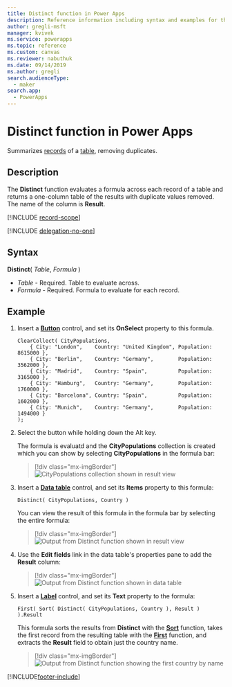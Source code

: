 ```yaml
---
title: Distinct function in Power Apps
description: Reference information including syntax and examples for the Distinct function in Power Apps.
author: gregli-msft
manager: kvivek
ms.service: powerapps
ms.topic: reference
ms.custom: canvas
ms.reviewer: nabuthuk
ms.date: 09/14/2019
ms.author: gregli
search.audienceType: 
  - maker
search.app: 
  - PowerApps
---
```

# Distinct function in Power Apps
Summarizes [records](../working-with-tables.md#records) of a [table](../working-with-tables.md), removing duplicates.

## Description
The **Distinct** function evaluates a formula across each record of a table and returns a one-column table of the results with duplicate values removed.  The name of the column is **Result**.  

[!INCLUDE [record-scope](../../../includes/record-scope.md)]

[!INCLUDE [delegation-no-one](../../../includes/delegation-no-one.md)]

## Syntax
**Distinct**( *Table*, *Formula* )

* *Table* - Required.  Table to evaluate across.
* *Formula* - Required.  Formula to evaluate for each record.

## Example

1. Insert a [**Button**](../controls/control-button.md) control, and set its **OnSelect** property to this formula.

    ```powerapps-dot
    ClearCollect( CityPopulations,
        { City: "London",    Country: "United Kingdom", Population: 8615000 },
        { City: "Berlin",    Country: "Germany",        Population: 3562000 },
        { City: "Madrid",    Country: "Spain",          Population: 3165000 },
        { City: "Hamburg",   Country: "Germany",        Population: 1760000 },
        { City: "Barcelona", Country: "Spain",          Population: 1602000 },
        { City: "Munich",    Country: "Germany",        Population: 1494000 }
    );
    ```

1. Select the button while holding down the Alt key.

    The formula is evaluatd and the **CityPopulations** collection is created which you can show by selecting **CityPopulations** in the formula bar:

    > [!div class="mx-imgBorder"]
    > ![CityPopulations collection shown in result view](media/function-distinct/citypopulations-create.png)

1. Insert a [**Data table**](../controls/control-data-table.md) control, and set its **Items** property to this formula:

    ```powerapps-dot
    Distinct( CityPopulations, Country )
    ```

    You can view the result of this formula in the formula bar by selecting the entire formula:

    > [!div class="mx-imgBorder"]
    > ![Output from Distinct function shown in result view](media/function-distinct/citypopulations-distinct.png)

1. Use the **Edit fields** link in the data table's properties pane to add the **Result** column:

    > [!div class="mx-imgBorder"]
    > ![Output from Distinct function shown in data table](media/function-distinct/citypopulations-datatable.png)

1. Insert a [**Label**](../controls/control-text-box.md) control, and set its **Text** property to the formula:

    ```powerapps-dot
    First( Sort( Distinct( CityPopulations, Country ), Result ) ).Result
    ```

    This formula sorts the results from **Distinct** with the [**Sort**](function-sort.md) function, takes the first record from the resulting table with the [**First**](function-first-last.md) function, and extracts the **Result** field to obtain just the country name.

    > [!div class="mx-imgBorder"]
    > ![Output from Distinct function showing the first country by name](media/function-distinct/citypopulations-first.png)

     


[!INCLUDE[footer-include](../../../includes/footer-banner.md)]